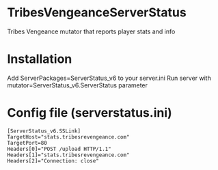 TribesVengeanceServerStatus
===========================

Tribes Vengeance mutator that reports player stats and info

Installation
============

Add ServerPackages=ServerStatus_v6 to your server.ini
Run server with mutator=ServerStatus_v6.ServerStatus parameter

Config file (serverstatus.ini)
==============================
```
[ServerStatus_v6.SSLink]
TargetHost="stats.tribesrevengeance.com"
TargetPort=80
Headers[0]="POST /upload HTTP/1.1"
Headers[1]="stats.tribesrevengeance.com"
Headers[2]="Connection: close"
```
